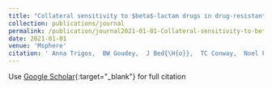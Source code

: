 ```yaml
---
title: "Collateral sensitivity to $beta$-lactam drugs in drug-resistant tuberculosis is driven by the transcriptional wiring of BlaI operon genes"
collection: publications/journal
permalink: /publication/journal2021-01-01-Collateral-sensitivity-to-beta-lactam-drugs-in-drug-resistant-tuberculosis-is-driven-by-the-transcriptional-wiring-of-BlaI-operon-genes
date: 2021-01-01
venue: 'Msphere'
citation: ' Anna Trigos,  BW Goudey,  J Bed{\H{o}},  TC Conway,  Noel Faux,  KL Wyres, &quot;Collateral sensitivity to $beta$-lactam drugs in drug-resistant tuberculosis is driven by the transcriptional wiring of BlaI operon genes.&quot; Msphere, 2021.'
---
```

Use [Google Scholar](https://scholar.google.com/scholar?q=Collateral+sensitivity+to+$beta$+lactam+drugs+in+drug+resistant+tuberculosis+is+driven+by+the+transcriptional+wiring+of+BlaI+operon+genes){:target="_blank"} for full citation